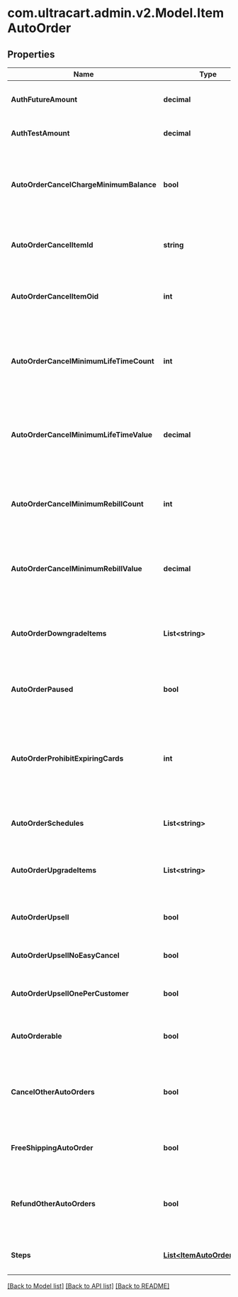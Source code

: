 
# com.ultracart.admin.v2.Model.ItemAutoOrder

## Properties

Name | Type | Description | Notes
------------ | ------------- | ------------- | -------------
**AuthFutureAmount** | **decimal** | Amount to try and authorize for the future rebill | [optional] 
**AuthTestAmount** | **decimal** | Amount to try and test authorize | [optional] 
**AutoOrderCancelChargeMinimumBalance** | **bool** | If true, the cost of the cancel item will be the remaining balance of the minimum rebill or lifetime value | [optional] 
**AutoOrderCancelItemId** | **string** | Item id to attempt charging the customer for if they cancel | [optional] 
**AutoOrderCancelItemOid** | **int** | Item object identifier to attempt charging the customer for if they cancel | [optional] 
**AutoOrderCancelMinimumLifeTimeCount** | **int** | The minimum life time count that must be billed in order to not be charged the cancellation item. | [optional] 
**AutoOrderCancelMinimumLifeTimeValue** | **decimal** | The minimum life time value that must be paid in order to not be charged the cancellation item. | [optional] 
**AutoOrderCancelMinimumRebillCount** | **int** | The minimum rebill count that must be billed in order to not be charged the cancellation item. | [optional] 
**AutoOrderCancelMinimumRebillValue** | **decimal** | The minimum rebill value that must be paid in order to not be charged the cancellation item. | [optional] 
**AutoOrderDowngradeItems** | **List&lt;string&gt;** | List of downgrade items presented to customer service representatives | [optional] 
**AutoOrderPaused** | **bool** | True if the rebill processing of this item is paused | [optional] 
**AutoOrderProhibitExpiringCards** | **int** | Minimum number of months before expiration for the card.  Overrides the account level setting if higher.  Set to zero to disable. | [optional] 
**AutoOrderSchedules** | **List&lt;string&gt;** | The user selectable schedules that are available | [optional] 
**AutoOrderUpgradeItems** | **List&lt;string&gt;** | List of upgrade items presented to customer service representatives | [optional] 
**AutoOrderUpsell** | **bool** | True if this item uses a fixed upsell step schedule | [optional] 
**AutoOrderUpsellNoEasyCancel** | **bool** | Do not send the easy cancel email to the customer | [optional] 
**AutoOrderUpsellOnePerCustomer** | **bool** | Limit the purchase of this item to one per customer | [optional] 
**AutoOrderable** | **bool** | True if this item can be automatically ordered by the customer | [optional] 
**CancelOtherAutoOrders** | **bool** | True if other auto orders for this customer should be canceled when this item is ordered | [optional] 
**FreeShippingAutoOrder** | **bool** | True if the customer should be given free shipping | [optional] 
**RefundOtherAutoOrders** | **bool** | True if other auto orders for this customer should refunded if this item is refunded. | [optional] 
**Steps** | [**List&lt;ItemAutoOrderStep&gt;**](ItemAutoOrderStep.md) | The rebill steps if this auto order is an upsell | [optional] 

[[Back to Model list]](../README.md#documentation-for-models)
[[Back to API list]](../README.md#documentation-for-api-endpoints)
[[Back to README]](../README.md)

